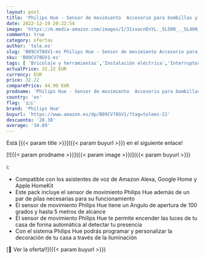```yaml
---
layout: post
title: 'Philips Hue - Sensor de movimiento  Accesorio para bombillas y lámparas inteligentes Hue  Compatible con Alexa y Google Home'
date: 2022-12-19 20:22:54
image: 'https://m.media-amazon.com/images/I/31zxacnEnYL._SL500_._SL400_.jpg'
comments: true
category: ofertas
author: 'tole.es'
slug: 'B09CV78GV1-es Philips Hue - Sensor de movimiento Accesorio para...'
sku: 'B09CV78GV1-es'
tags: [ 'Bricolaje y herramientas','Instalación eléctrica','Interruptores y reguladores de luz','Reguladores de intensidad','alexa','google','home','hue','philips','philips hue','🇪🇸', ]
actualPrice: 32.22 EUR
currency: EUR
price: 32.22
comparePrice: 44.99 EUR
prodname: 'Philips Hue - Sensor de movimiento  Accesorio para bombillas y lámparas inteligentes Hue  Compatible con Alexa y Google Home'
country: 'es'
flag: '🇪🇸'
brand: 'Philips Hue'
buyurl: 'https://www.amazon.es/dp/B09CV78GV1/?tag=tolees-21'
descuento: '28.38'
average: '34.89'
---
```


Está [{{< param title >}}]({{< param buyurl >}}) en el siguiente enlace!

[![{{< param prodname >}}]({{< param image >}})]({{< param buyurl >}})

ℹ️:

- Compatible con los asistentes de voz de Amazon Alexa, Google Home y Apple HomeKit
- Este pack incluye el sensor de movimiento Philips Hue además de un par de pilas necesarias para su funcionamiento
- El sensor de movimiento Philips Hue tiene un Angulo de apertura de 100 grados y hasta 5 metros de alcance
- El sensor de movimiento Philips Hue te permite encender las luces de tu casa de forma automática al detectar tu presencia
- Con el sistema Philips Hue podrás programar y personalizar la decoración de tu casa a través de la iluminación

[🛒 Ver la oferta!!]({{< param buyurl >}})
